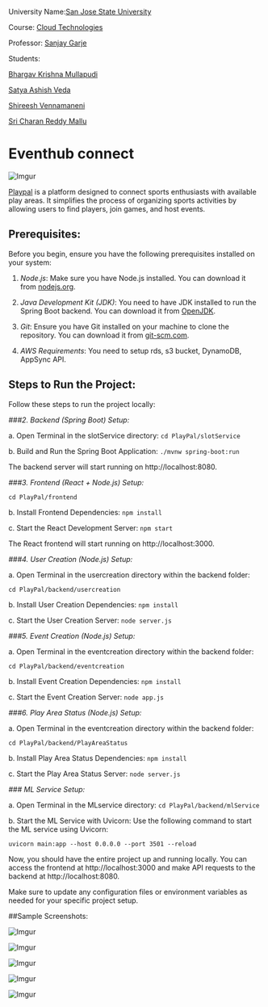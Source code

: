 University Name:[San Jose State University](http://www.sjsu.edu/)

Course: [Cloud Technologies](http://info.sjsu.edu/web-dbgen/catalog/courses/CMPE281.html)

Professor: [Sanjay Garje](https://www.linkedin.com/in/sanjaygarje/)

Students:

[Bhargav Krishna Mullapudi](https://www.linkedin.com/in/bhargavkrishna/)

[Satya Ashish Veda](https://www.linkedin.com/in/satyaashishveda/)

[Shireesh Vennamaneni](https://www.linkedin.com/in/shireesh-vennamaneni-9b906914a/)

[Sri Charan Reddy Mallu](https://www.linkedin.com/in/sri-charan-reddy-mallu/)

# Eventhub connect

![Imgur](https://i.imgur.com/YM5qexz.png)


[Playpal](https://playpal.live/) is a platform designed to connect sports enthusiasts with available play areas. It simplifies the process of organizing sports activities by allowing users to find players, join games, and host events.


## Prerequisites:

Before you begin, ensure you have the following prerequisites installed on your system:

1. *Node.js*: Make sure you have Node.js installed. You can download it from [nodejs.org](https://nodejs.org/).

2. *Java Development Kit (JDK)*: You need to have JDK installed to run the Spring Boot backend. You can download it from [OpenJDK](https://openjdk.java.net/).

3. *Git*: Ensure you have Git installed on your machine to clone the repository. You can download it from [git-scm.com](https://git-scm.com/).

4. *AWS Requirements*:  You need to setup rds, s3 bucket, DynamoDB, AppSync API. 

## Steps to Run the Project:

Follow these steps to run the project locally:

*###2. Backend (Spring Boot) Setup:*

a. Open Terminal in the slotService directory:
```cd PlayPal/slotService```

b. Build and Run the Spring Boot Application:
```./mvnw spring-boot:run```

The backend server will start running on http://localhost:8080.

*###3. Frontend (React + Node.js) Setup:*

```cd PlayPal/frontend```

b. Install Frontend Dependencies:
```npm install```

c. Start the React Development Server:
```npm start```

The React frontend will start running on http://localhost:3000.

*###4. User Creation (Node.js) Setup:*

a. Open Terminal in the usercreation directory within the backend folder:

```cd PlayPal/backend/usercreation```

b. Install User Creation Dependencies:
```npm install```

c. Start the User Creation Server:
```node server.js```

*###5. Event Creation (Node.js) Setup:*

a. Open Terminal in the eventcreation directory within the backend folder:

```cd PlayPal/backend/eventcreation```

b. Install Event Creation Dependencies:
```npm install```

c. Start the Event Creation Server:
```node app.js```


*###6. Play Area Status (Node.js) Setup:*

a. Open Terminal in the eventcreation directory within the backend folder:

```cd PlayPal/backend/PlayAreaStatus```

b. Install Play Area Status Dependencies:
```npm install```

c. Start the Play Area Status Server:
```node server.js```

*### ML Service Setup:*

a. Open Terminal in the MLservice directory:
```cd PlayPal/backend/mlService```

b. Start the ML Service with Uvicorn:
Use the following command to start the ML service using Uvicorn:

```uvicorn main:app --host 0.0.0.0 --port 3501 --reload```

Now, you should have the entire project up and running locally. You can access the frontend at http://localhost:3000 and make API requests to the backend at http://localhost:8080.

Make sure to update any configuration files or environment variables as needed for your specific project setup.


##Sample Screenshots:

![Imgur](https://i.imgur.com/AY2EjEE.jpg)

![Imgur](https://i.imgur.com/u74XS67.jpg)

![Imgur](https://i.imgur.com/3VSXz1P.jpg)

![Imgur](https://i.imgur.com/jSFNMGd.jpg)

![Imgur](https://i.imgur.com/qSkobxe.jpg)
